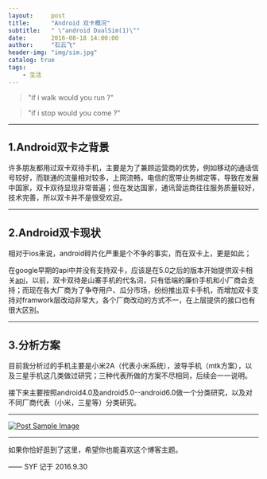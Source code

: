 ```yaml
---
layout:     post
title:      "Android 双卡概况"
subtitle:   " \"android DualSim(1)\""
date:       2016-08-18 14:00:00
author:     "石云飞"
header-img: "img/sim.jpg"
catalog: true
tags:
    - 生活
---
```




> "if i walk would you run ?"

> "if i stop would you come ?"


---


## 1.Android双卡之背景

许多朋友都用过双卡双待手机，主要是为了兼顾运营商的优势，例如移动的通话信号较好，而联通的流量相对较多，上网流畅，电信的宽带业务绑定等，导致在发展中国家，双卡双待显现非常普遍；但在发达国家，通讯营运商往往服务质量较好，技术完善，所以双卡并不是很受欢迎。

---

## 2.Android双卡现状

相对于ios来说，android碎片化严重是个不争的事实，而在双卡上，更是如此；

在google早期的api中并没有支持双卡，应该是在5.0之后的版本开始提供双卡相关[api](https://developer.android.com/reference/android/telecom/TelecomManager.html)，以前，双卡双待是山寨手机的代名词，只有低端的廉价手机和小厂商会支持；而现在各大厂商为了争夺用户、瓜分市场，纷纷推出双卡手机，而增加双卡支持对framwork层改动非常大，各个厂商改动的方式不一，在上层提供的接口也有很大区别。

---

## 3.分析方案
目前我分析过的手机主要是小米2A（代表小米系统），波导手机（mtk方案），以及三星手机这几类做过研究；三种代表所做的方案不尽相同，后续会一一说明。


接下来主要按照android4.0及android5.0--android6.0做一个分类研究，以及对不同厂商代表（小米，三星等）分类研究。

---

<a href="" target="_blank">
    <img src="{{ site.baseurl }}/img/pexels-photo-70159.jpeg" alt="Post Sample Image">
</a>

---
如果你恰好逛到了这里，希望你也能喜欢这个博客主题。

—— SYF 记于 2016.9.30




